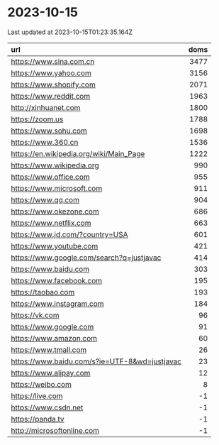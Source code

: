 # 2023-10-15

<!-- BEGIN -->
Last updated at 2023-10-15T01:23:35.164Z

url | doms
:- | -:
https://www.sina.com.cn | 3477
https://www.yahoo.com | 3156
https://www.shopify.com | 2071
https://www.reddit.com | 1963
http://xinhuanet.com | 1800
https://zoom.us | 1788
https://www.sohu.com | 1698
https://www.360.cn | 1536
https://en.wikipedia.org/wiki/Main_Page | 1222
https://www.wikipedia.org | 990
https://www.office.com | 955
https://www.microsoft.com | 911
https://www.qq.com | 904
https://www.okezone.com | 686
https://www.netflix.com | 663
https://www.jd.com/?country=USA | 601
https://www.youtube.com | 421
https://www.google.com/search?q=justjavac | 414
https://www.baidu.com | 303
https://www.facebook.com | 195
https://taobao.com | 193
https://www.instagram.com | 184
https://vk.com | 96
https://www.google.com | 91
https://www.amazon.com | 60
https://www.tmall.com | 26
https://www.baidu.com/s?ie=UTF-8&wd=justjavac | 23
https://www.alipay.com | 12
https://weibo.com | 8
https://live.com | -1
https://www.csdn.net | -1
https://panda.tv | -1
http://microsoftonline.com | -1
<!-- END -->
